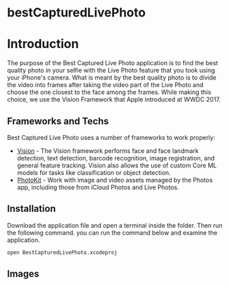 # bestCapturedLivePhoto

# Introduction


The purpose of the Best Captured Live Photo application is to find the best quality photo in your selfie with the Live Photo feature that you took using your iPhone's camera. What is meant by the best quality photo is to divide the video into frames after taking the video part of the Live Photo and choose the one closest to the face among the frames. While making this choice, we use the Vision Framework that Apple introduced at WWDC 2017.


## Frameworks and Techs

Best Captured Live Photo uses a number of frameworks to work properly:

- [Vision] - The Vision framework performs face and face landmark detection, text detection, barcode recognition, image registration, and general feature tracking. Vision also allows the use of custom Core ML models for tasks like classification or object detection.
- [PhotoKit] - Work with image and video assets managed by the Photos app, including those from iCloud Photos and Live Photos.


## Installation

Download the application file and open a terminal inside the folder. Then run the following command.
you can run the command below and examine the application.

```sh
open BestCapturedLivePhoto.xcodeproj
```

## Images





   [Vision]: <https://developer.apple.com/documentation/vision>
   [PhotoKit]: <https://developer.apple.com/documentation/photokit>
